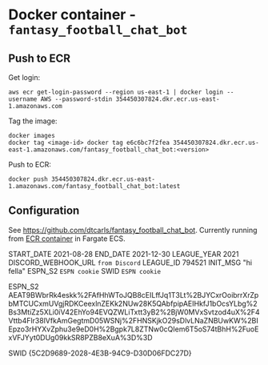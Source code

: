 # Docker container - `fantasy_football_chat_bot`

## Push to ECR

Get login:

```cli
aws ecr get-login-password --region us-east-1 | docker login --username AWS --password-stdin 354450307824.dkr.ecr.us-east-1.amazonaws.com
```

Tag the image:

```cli
docker images
docker tag <image-id> docker tag e6c6bc7f2fea 354450307824.dkr.ecr.us-east-1.amazonaws.com/fantasy_football_chat_bot:<version>
```

Push to ECR:

```cli
docker push 354450307824.dkr.ecr.us-east-1.amazonaws.com/fantasy_football_chat_bot:latest
```

## Configuration

See <https://github.com/dtcarls/fantasy_football_chat_bot>. Currently running from [ECR container](354450307824.dkr.ecr.us-east-1.amazonaws.com/fantasy_football_chat_bot) in Fargate ECS.

START_DATE 2021-08-28
END_DATE 2021-12-30
LEAGUE_YEAR 2021
DISCORD_WEBHOOK_URL `from Discord`
LEAGUE_ID 794521
INIT_MSG "hi fella"
ESPN_S2 `ESPN cookie`
SWID `ESPN cookie`

ESPN_S2 AEAT9BWbrRk4eskk%2FAfHhWToJQB8cEILffJq1T3Lt%2BJYCxrOoibrrXrZpbMTCUCxmUVgjRDKCeexlnZEKk2NUw28K5QAbfpipAEIHkfJ1bOcsYLbg%2Bs3MtiZz5XLi0iV42EhYo94EVQZWLiTxtt3yB2%2BjW0MVxSvtzod4uX%2F4Vttb4Flr38lVfkAmGegtmD05WSNj%2FHNSKjkO29sDlvLNaZNBUwKW%2BIEpzo3rHYXvZphu3e9eD0H%2Bgpk7L8ZTNw0cQIem6T5oS74tBhH%2FuoExVFJYyt0DUg09kkSR8PZB8eXuA%3D%3D

SWID {5C2D9689-2028-4E3B-94C9-D30D06FDC27D}
